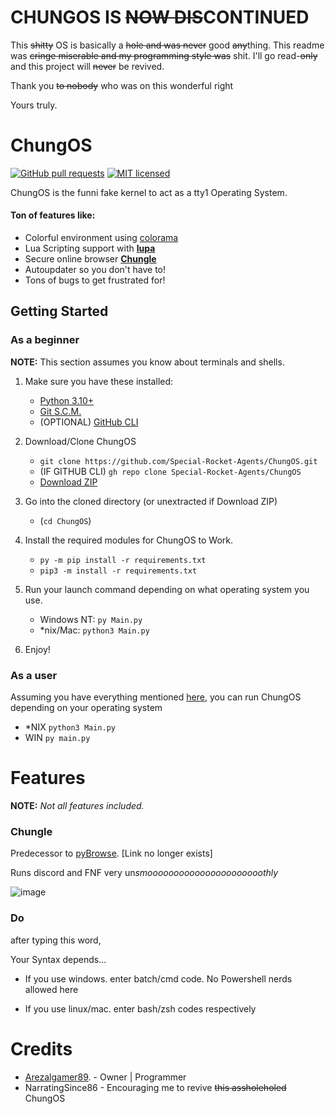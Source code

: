 # CHUNGOS IS ~~NOW DIS~~CONTINUED
This ~~shitty~~ OS is basically a ~~hole and was never~~ good ~~any~~thing. This readme was ~~cringe miserable and my programming style was~~ shit. I'll go read-~~only~~ and this project will ~~never~~ be revived.


Thank you ~~to nobody~~ who was on this wonderful right


Yours truly.

# ChungOS


[![GitHub pull requests](https://img.shields.io/github/issues/Special-Rocket-Agents/ChungOS.svg)](https://github.com/Special-Rocket-Agents/ChungOS/issues)
[![MIT licensed](https://img.shields.io/badge/license-MIT-blue.svg)](https://raw.githubusercontent.com/Special-Rocket-Agents/ChungOS/master/LICENSE)

ChungOS is the <!--trashy codebase--> funni fake kernel to act as a tty1 Operating System.
#### Ton of features like:
- Colorful environment using [colorama](https://pypi.org/project/colorama/)
- Lua Scripting support with __[lupa](https://pypi.org/project/lupa/)__
- Secure online browser __[Chungle](https://github.com/Special-Rocket-Agents/ChungOS/blob/master/files/programs/Chungle.py)__
- Autoupdater so you don't have to!
- Tons of bugs to get frustrated for!


## Getting Started

### As a beginner

**NOTE:** This section assumes you know about terminals and shells.

1. Make sure you have these installed:
   
	- [Python 3.10+](https://www.python.org/downloads/release/python-3100/)
	- [Git S.C.M.](https://git-scm.com/)
	- (OPTIONAL) [GitHub CLI](https://cli.github.com/)

2. Download/Clone ChungOS
   - `git clone https://github.com/Special-Rocket-Agents/ChungOS.git`
   - (IF GITHUB CLI) `gh repo clone Special-Rocket-Agents/ChungOS`
   - [Download ZIP](https://github.com/Special-Rocket-Agents/ChungOS/archive/refs/heads/master.zip)

3. Go into the cloned directory (or unextracted if Download ZIP)
   - (`cd ChungOS`)

4. Install the required modules for ChungOS to Work.
   - `py -m pip install -r requirements.txt`
	- `pip3 -m install -r requirements.txt`
5. Run your launch command depending on what operating system you use.
   - Windows NT: `py Main.py`
   - \*nix/Mac: `python3 Main.py`
    
6. Enjoy!

### As a user

Assuming you have everything mentioned [here](https://github.com/Special-Rocket-Agents/ChungOS/edit/master/README.md#as-a-beginner), you can run ChungOS depending on your operating system
- \*NIX `python3 Main.py`
- WIN `py main.py`

# Features
**NOTE:** *Not all features included.*

### Chungle

Predecessor to [pyBrowse](https://github.com/Iemane291/pythonOS/blob/main/program-files/pyBrowse/pybrowse.py). [Link no longer exists]

Runs discord and FNF very un*smoooooooooooooooooooooothly*

![image](https://user-images.githubusercontent.com/86628069/155860299-76d451c6-5f6d-4eaf-8201-aa701e16f281.png)


### Do

after typing this word,

Your Syntax depends...

- If you use windows. enter batch/cmd code. No Powershell nerds allowed here

- If you use linux/mac. enter bash/zsh codes respectively

# Credits

- [Arezalgamer89](mailto:aradytfa@gmail.com"). - Owner | Programmer
- NarratingSince86 - Encouraging me to revive ~~this assholeholed~~ ChungOS
